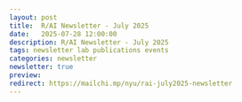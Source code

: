 ```yaml
---
layout: post
title:  R/AI Newsletter - July 2025
date:   2025-07-28 12:00:00
description: R/AI Newsletter - July 2025
tags: newsletter lab publications events
categories: newsletter
newsletter: true
preview: 
redirect: https://mailchi.mp/nyu/rai-july2025-newsletter
---
```

